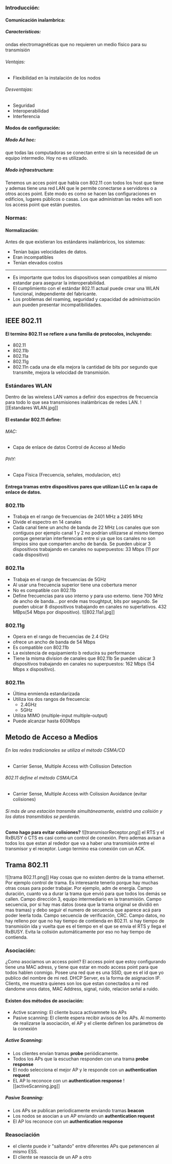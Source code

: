 ### Introducción:
#### Comunicación inalambrica:
##### Características: 
ondas electromagnéticas que no requieren un medio físico para su transmisión 
###### Ventajas:
- Flexibilidad en la instalación de los nodos
###### Desventajas:
- Seguridad
- Interoperabilidad
- Interferencia
#### Modos de configuración:
##### Modo Ad hoc:
que todas las computadoras se conectan entre si sin la necesidad de un equipo intermedio. Hoy no es utilizado.
##### Modo infraestructura:
Tenemos un acces point que habla con 802.11 con todos los host que tiene y ademas tiene una red LAN que le permite conectarse a servidores o a otros acces point. Este modo es como se hacen las configuraciones en edificios, lugares públicos o casas.
Los que administran las redes wifi son los access point que están puestos.
### Normas:
#### Normalización:
Antes de que existieran los estándares inalámbricos, los sistemas:
- Tenían bajas velocidades de datos.
- Eran incompatibles
- Tenían elevados costos
--- 
- Es importante que todos los dispositivos sean compatibles al mismo estandar para asegurar la interoperabilidad.
- El cumplimiento con el estándar 802.11 actual puede crear una WLAN funcional, independiente del fabricante.
- Los problemas del roaming, seguridad y capacidad de administración aun pueden presentar incompatibilidades.
## IEEE 802.11
#### El termino 802.11 se refiere a una familia de protocolos, incluyendo:
- 802.11
- 802.11b
- 802.11a
- 802.11g
- 802.11n
cada una de ella mejora la cantidad de bits por segundo que transmite, mejora la velocidad de transmisión.
### Estándares WLAN 
Dentro de las wireless LAN vamos a definir dos espectros de frecuencia para todo lo que sea transmisiones inalámbricas de redes LAN.
![[Estandares WLAN.jpg]]
#### El estandar 802.11 define:
###### MAC:
- Capa de enlace de datos Control de Acceso al Medio
###### PHY:
- Capa Física (Frecuencia, señales, modulacion, etc)
#### Entrega tramas entre dispositivos pares que utilizan LLC en la capa de enlace de datos.
### 802.11b
- Trabaja en el rango de frecuencias de 2401 MHz a 2495 MHz 
- Divide el espectro en 14 canales
- Cada canal tiene un ancho de banda de 22 MHz
Los canales que son contiguos por ejemplo canal 1 y 2 no podrían utilizarse al mismo tiempo porque generarían interferencias entre si ya que los canales no son limpios sino que comparten ancho de banda.
Se pueden ubicar 3 dispositivos trabajando en canales no superpuestos: 33 Mbps (11 por cada dispositivo)
### 802.11a
- Trabaja en el rango de frecuencias de 5GHz
- Al usar una frecuencia superior tiene una cobertura menor 
- No es compatible con 802.11b
- Define frecuencias para uso interno y para uso externo.
 tiene 700 MHz de ancho de banda... por ende mas troughtput, bits por segundo.
Se pueden ubicar 8 dispositivos trabajando en canales no superlativos. 432 MBps(54 Mbps por dispositivo).
![[802.11a1.jpg]]
### 802.11g
- Opera en el rango de frecuencias de 2.4 GHz
- ofrece un ancho de banda de 54 Mbps
- Es compatible con 802.11b
- La existencia de equipamiento b reducira su performance
- Tiene la misma division de canales que 802.11b
Se pueden ubicar 3 dispositivos trabajando en canales no superpuestos: 162 Mbps (54 Mbps x dispositivo).

### 802.11n
- Última enmienda estandarizada
- Utiliza los dos rangos de frecuencia:
	- 2.4GHz
	- 5GHz
- Utiliza MIMO (multiple-input multiple-output)
- Puede alcanzar hasta 600Mbps
## Metodo de Acceso a Medios
###### En las redes tradicionales se utiliza el método CSMA/CD
- Carrier Sense, Multiple Access with Collission Detection
###### 802.11 define el método CSMA/CA
- Carrier Sense, Multiple Access with Colission Avoidance (evitar colisiones)
###### Si más de una estación transmite simultáneamente, existirá una colisión y los datos transmitidos se perderán.
**Como hago para evitar colisiones?**
![[transmisorReceptor.png]]
el RTS y el RxBUSY ó CTS es casi como un control de conexión. Pero ademas avisan a todos los que estan al rededor que va a haber una transmisión entre el transmisor y el receptor. Luego termino esa conexión con un ACK. 
## Trama 802.11
![[trama 802.11.png]]
Hay cosas que no existen dentro de la trama ethernet. Por ejemplo control de trama.
Es interesante tenerlo porque hay muchas otras cosas para poder trabajar. Por ejemplo, adm de energía. 
Campo duración, cuanto va a durar la trama que envió para que todos los demás se callen.
Campo dirección 3, equipo intermediario en la  transmisión.
Campo secuencia, por si hay mas datos (osea que la trama original se dividió en mas tramas) y debo seguir el numero de secuencia que aparece acá para poder leerla toda.
Campo secuencia de verificación, CRC.
Campo datos, no hay relleno por que no hay tiempo de contienda en 802.11. si hay tiempo de transmisión ida y vuelta que es el tiempo en el que se envia el RTS y llega el RxBUSY. Evita la colisión automáticamente por eso no hay tiempo de contienda.
### Asociación:
¿Como asociamos un access point?
El access point que estoy configurando tiene una MAC adress, y tiene que estar en modo access point para que todos hablen conmigo. Posee una red que es una SSID, que es el id que yo publico del nombre de mi red.
DHCP Server, es la forma de asignacion IP.
Clients, me muestra quienes son los que estan conectados a mi red dandome unos datos, MAC Address, signal, ruido, relacion señal a ruido.
#### Existen dos métodos de asociación:
- Active scanning: El cliente busca activamnete los APs
- Pasive scanning: El cliente espera recibir avisos de los APs.
Al momento de realizarse la asociación, el AP y el cliente definen los parámetros de la conexión
##### Active Scanning:
- Los clientes envían tramas **probe** periódicamente.
- Todos los APs que la escuchan responden con una trama **probe response**
- El nodo selecciona el mejor AP y le responde con un **authentication request**
- EL AP lo reconoce con un **authentication response**
![[activeScanning.jpg]]
##### Pasive Scanning:
- Los APs se publican periodicamente enviando tramas **beacon**
- Los nodos se asocian a un AP enviando un **authentication request**
- El AP los reconoce con un **authentication response**
### Reasociación
- el cliente puede ir "saltando" entre diferentes APs que petenencen al mismo ESS.
- El cliente se reasocia de un AP a otro
